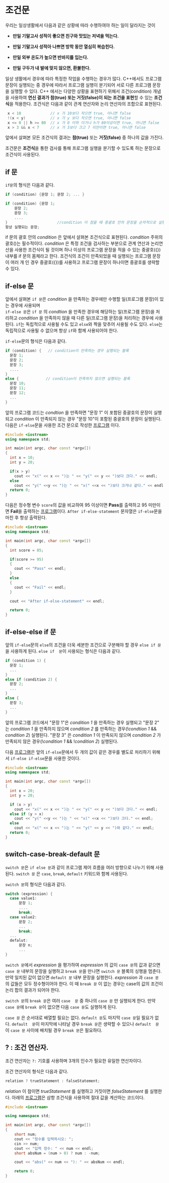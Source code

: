 # 조건문 

우리는 일상생활에서 다음과 같은 상황에 따라 수행하여야 하는 일이 달라지는 것이 

* **만일 기말고사 성적이 좋으면 친구와 맛있는 저녁을 먹는다.**

* **만일 기말고사 성적아 나쁘면 방학 동안 열심히 복습힌다.**

* **만일 외부 온도가 높으면 반바지를 입는다.**

* **만일 구두가 내 발에 맞지 않으면, 환불한다.**

일상 생활에서 경우에 따라 특정한 작업을 수행하는 경우가 많다. C++에서도 프로그램 문장이 실행되는 중 경우에 따라서 프로그램 실행이 분기되어 
서로 다른 프로그램 문장을 실행할 수 있다. C++ 에서는 다양한 상황을 표현하기 위해서 조건(condition) 개념을 사용하여 
**연신 결과가 참(true) 또는 거짓(false)이 되는 조건을 표현**할 수 있는 **조건식**을 적용한다. 
조건식은 다음과 같이 관계 연산자와 논리 연산자의 조합으로 표현된다. 

```C++
 x < 10             // x 가 10보다 작으면 true, 아니면 false
 !(x < y)           // x 가 y 보다 작으면 true, 아니면 false
 x <= 0 || h >= 80  // x 가 0 이하 이거나 h가 80이상이면 true, 아니면 false
 x > 3 && x < 7     // x 가 3보다 크고 7 미만이면 true, 아니면 false
```
앞에서 살펴본 모든 조건식의 결과는 **참(true)** 또는 **거짓(false)** 중 하나의 값을 가진다.  

조건문은 **조건식**을 통한 검사를 통해 프로그램 실행을 분기할 수 있도록 하는 문장으로 조건식이 사용된다. 

## if 문

```if문```의 형식은 다음과 같다.
```C++
if (condition) {문장 1; 문장 2; ... }
```
```C++
if (condition) {문장 1;
    문장 2;
    문장 3;
    ....
}                      //condition 이 참을 때 중괄호 안의 문장을 순차적으로 실행 
항상 실행되는 문장;
```

if 문의 괄호 안의 _condition_ 은 앞에서 살펴본 조건식으로 표현된다. _condition_ 주위의 괄호()는 필수적이다.
_condition_ 은 특정 조건을 검사하는 부분으로 관계 연산과 논리연산을 사용한 조건식이 될 것이며 하나 이상의 프로그램 문장을 적을 수 있는 중괄호({}) 내부를
if 문의 몸체라고 한다. 조건식의 조건이 만족되었을 때 실행되는 프로그램 문장이 여러 개 인 경우 중괄호({})를 사용하고 프로그램 문장이 하나이면 
중괄호를 생략할 수 있다.

## if-else 문

앞에서 살펴본 ```if 문```은 _condition_ 을 만족하는 경우에만 수행할 일(프로그램 문장)이 있는 경우에 사용되며  
```if-else 문```은 ```if 문``` 의 _condtion_ 을 만족한 경우에 해당하는 일(프로그램 문장)을 처리하고 
_condition_ 을 만족하지 않을 때 다른 일(프로그램 문장)을 처리하는 경우에 사용된다. 
```if```는 독립적으로 사용될 수도 있고 ```else```와 짝을 맞추어 사용될 수도 있다. ```else```는 독립적으로 사용될 수 없으며 항상 ```if```와 함께 사용되어야 한다. 

```if-else```문의 형식은 다음과 같다.

```C++
if (condition) {   // condition이 만족하는 경우 실행되는 블록
  문장 1;
  문장 2;
  문장 3;
  ....
}
else {            // condition이 만족하지 않으면 실행되는 블록
  문장 10;
  문장 11;
  문장 12;
  ...
}
```
앞의 프로그램 코드는 _condtion_ 을 만족하면 "문장 1" 이 포함된 중괄호의 문장이 실행되고 _condition_ 이 만족되지
않는 경우 "문장 10"이 포함된 중괄호의 문장이 실행된다. 
다음은 ```if-else```문을 사용한 조건 문으로 작성한 [프로그램](../SampleCodes/Control/simpleCompare.cc) 이다.

```c++
#include <iostream>
using namespace std;

int main(int argc, char const *argv[])
{
  int x = 10;
  int y = 20;

  if(x > y)
    cout << "x(" << x << ")는 " << "y(" << y << ")보다 크다." << endl;
  else
    cout << "y(" <<y << ")는 " << "x(" <<x << ")보다 크거나 같다." << endl;
  return 0;
}
```

다음은 정수형 변수 ```score```의 값을 비교하여 95 이상이면 **Pass**를 출력하고 95 미만이면 **Fail**을 출력하는 [프로그램](./SampleCodes/simpleif_else.cc)이다. ``After if-else-statement`` 문자열은 ```if-else```문을 마친 후 항상 출력된다. 

```c++
#include <iostream>
using namespace std;

int main(int argc, char const *argv[])
{
  int score = 85;

  if(score >= 95)
  {
    cout << "Pass" << endl;
  }
  else 
  {
    cout << "Fail" << endl;
  }

  cout << "After if-else-statement" << endl;

  return 0;
}
```

## if-else-else if 문

앞의 ```if-else```문의 ```else```의 조건을 더욱 세분한 조건으로 구분해야 할 경우 ```else if 문```을 사용하게 된다. 
```else if  문```이 사용되는 형식은 다음과 같다. 

```C++
if (condition 1) {
  문장 1;
  ...
}
else if (condition 2) {
  문장 2;
  ...
}
else {
  문장 3;
  ...
}
``` 
앞의 프로그램 코드에서 "문장 1"은 _condition 1_ 을 만족하는 경우 실행되고 
"문장 2" 는 _condition 1_ 을 만족하지 않으며 _condition 2_ 를 만족하는 경우(!_condtion 1_ && _condition 2_) 실행된다. 
"문장 3" 은 _condition 1_ 이 만족되지 않으며 _condition 2_ 가 만족되지 않은 경우(!_condition 1_ && !_condition 2_) 실행된다.

다음 [프로그램](./SampleCodes/multiCompare.cc)은 앞의 ```if-else```문에서 두 개의 값이 같은 경우를 별도로 처리하기 위해서 ```if-else if-else```문을 사용한 것이다. 

```cpp
#include <iostream>
using namespace std;

int main(int argc, char const *argv[])
{
  int x = 20;
  int y = 20;

  if (x > y)
    cout << "x(" << x << ")는 " << "y(" << y << ")보다 크다." << endl;
  else if (y > x)
    cout << "y(" <<y << ")는 " << "x(" <<x << ")보다 크다." << endl;
  else 
    cout << "x(" << x << ")는 " << "y(" << y << ")와 같다." << endl;
  return 0;
}
```

##  switch-case-break-default 문

```switch 문```은 ```if else 문```과 같이 프로그램 제어 흐름을 여러 방향으로 나누기 위해 사용된다. ```switch 문```
은  ```case```, ```break```, ```default``` 키워드와 함께 사용된다. 

```switch 문```의 형식은 다음과 같다. 

```c++
switch (expression) {
  case value1:
      문장 1;
      ....
      break;
  case value2:
      문장 2;
      ...
      break;
  ...
  defalut:
      문장 n;
      ...
}
```
```switch 문```에서  _expression_ 을 평가하여  _expression_ 의 값이 ```case 문```의 값과 
같으면 ```case 문``` 내부의 문장을 실행하고 ```break 문```을 만나면 ```switch 문```  블록의 
싱행을 멈춘다. 만약 일치된 값이 없으면 ```default 문``` 내부 문장을 실행한다. 
_expression_ 과 ```case 문``` 의 값들은 모두 정수형이어야 한다. 이 때 ```break 문``` 이
없는 경우는 case의 값의 조건이 논리 합의 결과가 되어야 한다. 

```switch 문```의 ```break 문```은 여러 ```case  문``` 중 하나의 ```case 문``` 만 실행되게
한다. 만약  ```case 문```에 ```break 문```이 없으면 다음 ```case 문```도 실행하게 된다. 

```case 문``` 은 순서대로 배열할 필요는 없다. ```default 문```도 마지막 ```case 문```일 필요가 없다. 
```default  문```이 마지막에 나타날 경우 ```break 문```은 생략할 수 있으나 ```default  문``` 이 
```case 문```  사이에 배치될 경우 ```break 문```은 필요하다. 

## ? : 조건 연산자.

조건 연산자는 ```?:``` 기호를 사용하며 3개의 인수가 필요한 유일한 연산자이다. 

조건 연산자의 형식은 다음과 같다.

```C++
relation ? trueStatement : falseStatement;
```
_relation_ 이 참이면 _trueStatement_ 를 실행하고  거짓이면 
_falseStatement_ 를 실행한다.
아래의 [프로그램](../SampleCodes/Control/condition3.cc)은 삼항 조건식을 사용하여 절대 값을 계산하는 코드이다. 

```c++
#include <iostream>

using namespace std;

int main(int argc, char const *argv[])
{
	short num;
	cout << "정수를 입력하시오: ";
	cin >> num;
	cout << "입력 정수: " << num << endl;
	short absNum = (num > 0) ? num : -num; 

	cout << "abs(" << num << "): " << absNum << endl;

	return 0;
}
```




